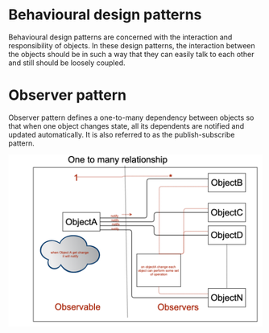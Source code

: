 # Behavioural design patterns

Behavioural design patterns are concerned with the interaction and responsibility of objects.
 In these design patterns, the interaction between the objects should be in such a way 
 that they can easily talk to each other and still should be loosely coupled.
# Observer pattern

Observer pattern defines a one-to-many dependency between objects so that when one object changes state, all its dependents are notified and updated automatically. It is also referred to as the publish-subscribe pattern.

![alt text](https://github.com/j2eeprashant/interviewPractice/blob/master/designpattern/src/designpattern/observer/observer.png?raw=true)
